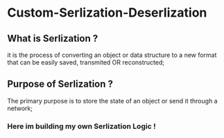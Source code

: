 # Custom-Serlization-Deserlization


## What is Serlization ?
it is the process of converting an object or data structure to a new format that can be easily saved, transmited OR reconstructed;

## Purpose of Serlization ?
The primary purpose is to store the state of an object or send it through a network;

### Here im building my own Serlization Logic !

